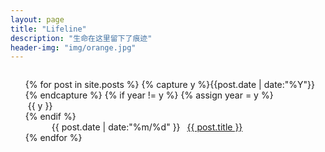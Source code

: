 ```yaml
---
layout: page
title: "Lifeline"
description: "生命在这里留下了痕迹"
header-img: "img/orange.jpg"
---
```



<ul class="listing" style="list-style-type:none;font-weight:normal;margin-top:2em">
{% for post in site.posts %}
  {% capture y %}{{post.date | date:"%Y"}}{% endcapture %}
  {% if year != y %}
    {% assign year = y %}
    <li class="listing-seperator"><i class="fa fa-time">&nbsp;</i>{{ y }}</li>
  {% endif %}
  <li class="listing-item" style="text-indent:3em;">
    <time datetime="{{ post.date | date:"%Y-%m-%d" }}">{{ post.date | date:"%m/%d" }}</time>
    <a href="{{ post.url }}" title="{{ post.title }}" style="margin-left:0.5em;">{{ post.title }}</a>
  </li>
{% endfor %}
</ul>

